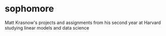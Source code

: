 # sophomore
Matt Krasnow's projects and assignments from his second year at Harvard studying linear models and data science
